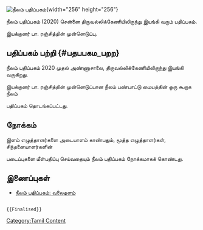 ![நீலம் பதிப்பகம்](நீலம்_பதிப்பகம்1.png "நீலம் பதிப்பகம்"){width="256" height="256"}
நீலம் பதிப்பகம் (2020) சென்னை திருவல்லிக்கேணியிலிருந்து இயங்கி வரும் பதிப்பகம்.
இயக்குனர் பா. ரஞ்சித்தின் முன்னெடுப்பு.

## பதிப்பகம் பற்றி {#பதபபகம_பறற}

நீலம் பதிப்பகம் 2020 முதல் அண்ணாசாலை, திருவல்லிக்கேணியிலிருந்து இயங்கி வருகிறது.
இயக்குனர் பா. ரஞ்சித்தின் முன்னெடுப்பான நீலம் பண்பாட்டு மையத்தின் ஒரு கூறாக நீலம்
பதிப்பகம் தொடங்கப்பட்டது.

## நோக்கம்

இளம் எழுத்தாளர்களை அடையாளம் காண்பதும், மூத்த எழுத்தாளர்கள், சிந்தனையாளர்களின்
படைப்புகளை மீள்பதிப்பு செய்வதையும் நீலம் பதிப்பகம் நோக்கமாகக் கொண்டது.

## இணைப்புகள்

-   [நீலம் பதிப்பகம்: வலைதளம்](https://neelambooks.com/magazine/)

```{=mediawiki}
{{Finalised}}
```
[Category:Tamil Content](Category:Tamil_Content "wikilink")
